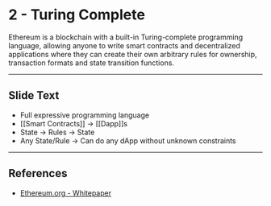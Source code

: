 # 2 - Turing Complete

Ethereum is a blockchain with a built-in Turing-complete programming language, allowing anyone to write smart contracts and decentralized applications where they can create their own arbitrary rules for ownership, transaction formats and state transition functions.

---
## Slide Text
- Full expressive programming language
- [[Smart Contracts]] -> [[Dapp]]s
- State -> Rules -> State
- Any State/Rule -> Can do any dApp without unknown constraints 
---
## References
- [Ethereum.org - Whitepaper](https://ethereum.org/en/whitepaper/)

